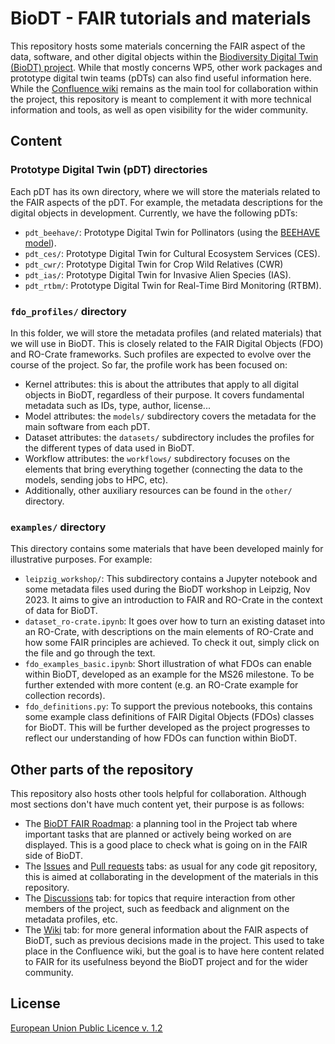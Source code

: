 # BioDT - FAIR tutorials and materials
This repository hosts some materials concerning the FAIR aspect of the data, software, and other digital objects within the [Biodiversity Digital Twin (BioDT) project](https://cordis.europa.eu/project/id/101057437). While that mostly concerns WP5, other work packages and prototype digital twin teams (pDTs) can also find useful information here. While the [Confluence wiki](https://wiki.eduuni.fi/display/cscRDIcollaboration/BioDT?src=contextnavpagetreemode) remains as the main tool for collaboration within the project, this repository is meant to complement it with more technical information and tools, as well as open visibility for the wider community. 

## Content

### Prototype Digital Twin (pDT) directories
Each pDT has its own directory, where we will store the materials related to the FAIR aspects of the pDT. For example, the metadata descriptions for the digital objects in development. Currently, we have the following pDTs:
- `pdt_beehave/`: Prototype Digital Twin for Pollinators (using the [BEEHAVE model](https://beehave-model.net/)).
- `pdt_ces/`: Prototype Digital Twin for Cultural Ecosystem Services (CES).
- `pdt_cwr/`: Prototype Digital Twin for Crop Wild Relatives (CWR)
- `pdt_ias/`: Prototype Digital Twin for Invasive Alien Species (IAS).
- `pdt_rtbm/`: Prototype Digital Twin for Real-Time Bird Monitoring (RTBM).

### `fdo_profiles/` directory
In this folder, we will store the metadata profiles (and related materials) that we will use in BioDT. This is closely related to the FAIR Digital Objects (FDO) and RO-Crate frameworks. Such profiles are expected to evolve over the course of the project. So far, the profile work has been focused on:
- Kernel attributes: this is about the attributes that apply to all digital objects in BioDT, regardless of their purpose. It covers fundamental metadata such as IDs, type, author, license...
- Model attributes: the `models/` subdirectory covers the metadata for the main software from each pDT.
- Dataset attributes: the `datasets/` subdirectory includes the profiles for the different types of data used in BioDT.
- Workflow attributes: the `workflows/` subdirectory focuses on the elements that bring everything together (connecting the data to the models, sending jobs to HPC, etc).
- Additionally, other auxiliary resources can be found in the `other/` directory.

### `examples/` directory
This directory contains some materials that have been developed mainly for illustrative purposes. For example: 
- `leipzig_workshop/`: This subdirectory contains a Jupyter notebook and some metadata files used during the BioDT workshop in Leipzig, Nov 2023. It aims to give an introduction to FAIR and RO-Crate in the context of data for BioDT. 
- `dataset_ro-crate.ipynb`: It goes over how to turn an existing dataset into an RO-Crate, with descriptions on the main elements of RO-Crate and how some FAIR principles are achieved. To check it out, simply click on the file and go through the text.
- `fdo_examples_basic.ipynb`: Short illustration of what FDOs can enable within BioDT, developed as an example for the MS26 milestone. To be further extended with more content (e.g. an RO-Crate example for collection records).
- `fdo_definitions.py`: To support the previous notebooks, this contains some example class definitions of FAIR Digital Objects (FDOs) classes for BioDT. This will be further developed as the project progresses to reflect our understanding of how FDOs can function within BioDT.

## Other parts of the repository
This repository also hosts other tools helpful for collaboration. Although most sections don't have much content yet, their purpose is as follows:
- The [BioDT FAIR Roadmap](https://github.com/orgs/BioDT/projects/1): a planning tool in the Project tab where important tasks that are planned or actively being worked on are displayed. This is a good place to check what is going on in the FAIR side of BioDT.
- The [Issues](https://github.com/BioDT/biodt-fair/issues) and [Pull requests](https://github.com/BioDT/biodt-fair/pulls) tabs: as usual for any code git repository, this is aimed at collaborating in the development of the materials in this repository. 
- The [Discussions](https://github.com/BioDT/biodt-fair/discussions) tab: for topics that require interaction from other members of the project, such as feedback and alignment on the metadata profiles, etc.
- The [Wiki](https://github.com/BioDT/biodt-fair/wiki) tab: for more general information about the FAIR aspects of BioDT, such as previous decisions made in the project. This used to take place in the Confluence wiki, but the goal is to have here content related to FAIR for its usefulness beyond the BioDT project and for the wider community.

## License
[European Union Public Licence v. 1.2](https://eupl.eu/1.2/en/)
